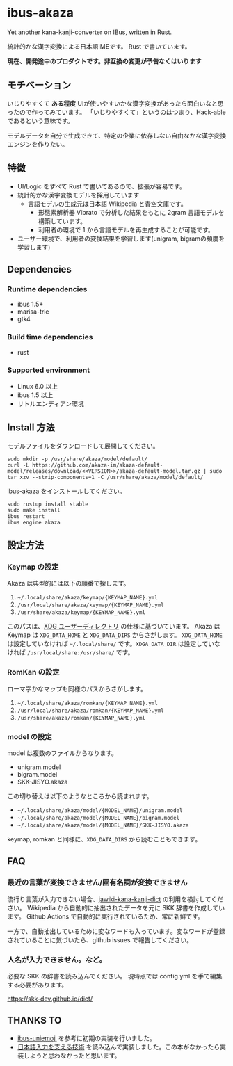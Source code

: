 # ibus-akaza

Yet another kana-kanji-converter on IBus, written in Rust.

統計的かな漢字変換による日本語IMEです。
Rust で書いています。

**現在、開発途中のプロダクトです。非互換の変更が予告なくはいります**

## モチベーション

いじりやすくて **ある程度** UIが使いやすいかな漢字変換があったら面白いなと思ったので作ってみています。
「いじりやすくて」というのはつまり、Hack-able であるという意味です。

モデルデータを自分で生成できて、特定の企業に依存しない自由なかな漢字変換エンジンを作りたい。

## 特徴

* UI/Logic をすべて Rust で書いてあるので、拡張が容易です。
* 統計的かな漢字変換モデルを採用しています
    * 言語モデルの生成元は日本語 Wikipedia と青空文庫です。
        * 形態素解析器 Vibrato で分析した結果をもとに 2gram 言語モデルを構築しています。
        * 利用者の環境で 1 から言語モデルを再生成することが可能です。
* ユーザー環境で、利用者の変換結果を学習します(unigram, bigramの頻度を学習します)

## Dependencies

### Runtime dependencies

* ibus 1.5+
* marisa-trie
* gtk4

### Build time dependencies

* rust

### Supported environment

* Linux 6.0 以上
* ibus 1.5 以上
* リトルエンディアン環境

## Install 方法

モデルファイルをダウンロードして展開してください。

    sudo mkdir -p /usr/share/akaza/model/default/
    curl -L https://github.com/akaza-im/akaza-default-model/releases/download/<<VERSION>>/akaza-default-model.tar.gz | sudo tar xzv --strip-components=1 -C /usr/share/akaza/model/default/

ibus-akaza をインストールしてください。

    sudo rustup install stable
    sudo make install
    ibus restart
    ibus engine akaza

## 設定方法

### Keymap の設定

Akaza は典型的には以下の順番で探します。

1. `~/.local/share/akaza/keymap/{KEYMAP_NAME}.yml`
2. `/usr/local/share/akaza/keymap/{KEYMAP_NAME}.yml`
3. `/usr/share/akaza/keymap/{KEYMAP_NAME}.yml`

このパスは、[XDG ユーザーディレクトリ](https://wiki.archlinux.jp/index.php/XDG_%E3%83%A6%E3%83%BC%E3%82%B6%E3%83%BC%E3%83%87%E3%82%A3%E3%83%AC%E3%82%AF%E3%83%88%E3%83%AA)
の仕様に基づいています。
Akaza は Keymap は `XDG_DATA_HOME` と `XDG_DATA_DIRS` からさがします。
`XDG_DATA_HOME` は設定していなければ `~/.local/share/` です。`XDGA_DATA_DIR` は設定していなければ `/usr/local/share:/usr/share/` です。

### RomKan の設定

ローマ字かなマップも同様のパスからさがします。

1. `~/.local/share/akaza/romkan/{KEYMAP_NAME}.yml`
2. `/usr/local/share/akaza/romkan/{KEYMAP_NAME}.yml`
3. `/usr/share/akaza/romkan/{KEYMAP_NAME}.yml`

### model の設定

model は複数のファイルからなります。

- unigram.model
- bigram.model
- SKK-JISYO.akaza

この切り替えは以下のようなところから読まれます。

- `~/.local/share/akaza/model/{MODEL_NAME}/unigram.model`
- `~/.local/share/akaza/model/{MODEL_NAME}/bigram.model`
- `~/.local/share/akaza/model/{MODEL_NAME}/SKK-JISYO.akaza`

keymap, romkan と同様に、`XDG_DATA_DIRS` から読むこともできます。

## FAQ

### 最近の言葉が変換できません/固有名詞が変換できません

流行り言葉が入力できない場合、[jawiki-kana-kanji-dict](https://github.com/tokuhirom/jawiki-kana-kanji-dict) の利用を検討してください。
Wikipedia から自動的に抽出されたデータを元に SKK 辞書を作成しています。
Github Actions で自動的に実行されているため、常に新鮮です。

一方で、自動抽出しているために変なワードも入っています。変なワードが登録されていることに気づいたら、github issues で報告してください。

### 人名が入力できません。など。

必要な SKK の辞書を読み込んでください。
現時点では config.yml を手で編集する必要があります。

https://skk-dev.github.io/dict/

## THANKS TO

* [ibus-uniemoji](https://github.com/salty-horse/ibus-uniemoji) を参考に初期の実装を行いました。
* [日本語入力を支える技術](https://gihyo.jp/book/2012/978-4-7741-4993-6) を読み込んで実装しました。この本がなかったら実装しようと思わなかったと思います。

